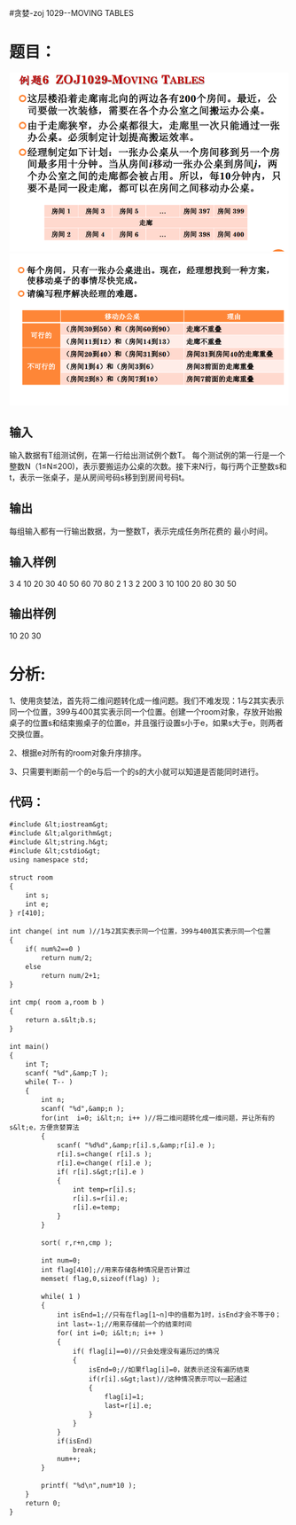 #贪婪-zoj 1029--MOVING TABLES
# 题目：

<img src="https://raw.githubusercontent.com/Double2hao/xujiajia_blog/main/img/1430.png" alt="这里写图片描述">

<img src="https://raw.githubusercontent.com/Double2hao/xujiajia_blog/main/img/1431.png" alt="这里写图片描述">

## 输入

输入数据有T组测试例，在第一行给出测试例个数T。 每个测试例的第一行是一个整数N（1≤N≤200)，表示要搬运办公桌的次数。接下来N行，每行两个正整数s和t，表示一张桌子，是从房间号码s移到到房间号码t。

## 输出

每组输入都有一行输出数据，为一整数T，表示完成任务所花费的 最小时间。

## 输入样例

3 4 10 20 30 40 50 60 70 80 2 1 3 2 200 3 10 100 20 80 30 50

## 输出样例

10 20 30

# 分析:

1、使用贪婪法，首先将二维问题转化成一维问题。我们不难发现：1与2其实表示同一个位置，399与400其实表示同一个位置。创建一个room对象，存放开始搬桌子的位置s和结束搬桌子的位置e，并且强行设置s小于e，如果s大于e，则两者交换位置。

2、根据e对所有的room对象升序排序。

3、只需要判断前一个的e与后一个的s的大小就可以知道是否能同时进行。

## 代码：

```
#include &lt;iostream&gt;
#include &lt;algorithm&gt;
#include &lt;string.h&gt;
#include &lt;cstdio&gt;
using namespace std;

struct room
{
    int s;
    int e;
} r[410];

int change( int num )//1与2其实表示同一个位置，399与400其实表示同一个位置
{
    if( num%2==0 )
        return num/2;
    else
        return num/2+1;
}

int cmp( room a,room b )
{
    return a.s&lt;b.s;
}

int main()
{
    int T;
    scanf( "%d",&amp;T );
    while( T-- )
    {
        int n;
        scanf( "%d",&amp;n );
        for(int  i=0; i&lt;n; i++ )//将二维问题转化成一维问题，并让所有的s&lt;e，方便贪婪算法
        {
            scanf( "%d%d",&amp;r[i].s,&amp;r[i].e );
            r[i].s=change( r[i].s );
            r[i].e=change( r[i].e );
            if( r[i].s&gt;r[i].e )
            {
                int temp=r[i].s;
                r[i].s=r[i].e;
                r[i].e=temp;
            }
        }

        sort( r,r+n,cmp );

        int num=0;
        int flag[410];//用来存储各种情况是否计算过
        memset( flag,0,sizeof(flag) );

        while( 1 )
        {
            int isEnd=1;//只有在flag[1~n]中的值都为1时，isEnd才会不等于0；
            int last=-1;//用来存储前一个的结束时间
            for( int i=0; i&lt;n; i++ )
            {
                if( flag[i]==0)//只会处理没有遍历过的情况
                {
                    isEnd=0;//如果flag[i]=0，就表示还没有遍历结束
                    if(r[i].s&gt;last)//这种情况表示可以一起通过
                    {
                        flag[i]=1;
                        last=r[i].e;
                    }
                }
            }
            if(isEnd)
                break;
            num++;
        }

        printf( "%d\n",num*10 );
    }
    return 0;
}


```